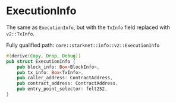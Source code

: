 # ExecutionInfo

The same as `ExecutionInfo`, but with the `TxInfo` field replaced with `v2::TxInfo`.

Fully qualified path: `core::starknet::info::v2::ExecutionInfo`

```rust
#[derive(Copy, Drop, Debug)]
pub struct ExecutionInfo {
    pub block_info: Box<BlockInfo>,
    pub tx_info: Box<TxInfo>,
    pub caller_address: ContractAddress,
    pub contract_address: ContractAddress,
    pub entry_point_selector: felt252,
}
```

